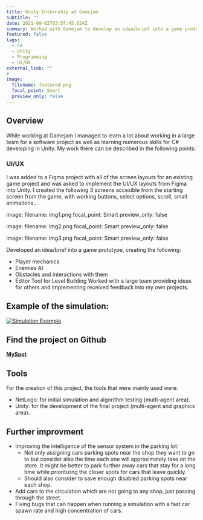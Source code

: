 ```yaml
---
title: Unity Internship at Gamejam
subtitle: ""
date: 2021-09-02T03:57:45.024Z
summary: Worked with Gamejam to develop an idea/brief into a game prototype working with a larger team and learning from their work process.
featured: false
tags:
  - C#
  - Unity
  - Programming
  - UI/UX
external_link: ""
# 
image:
  filename: featured.png
  focal_point: Smart
  preview_only: false
---
```


## Overview
While working at Gamejam I managed to learn a lot about working in a large team for a software project as well as learning numerous skills for C# developing in Unity.
My work there can be described in the following points:


### UI/UX
I was added to a Figma project with all of the screen layouts for an existing game project and was asked to implement the UI/UX layouts from Figma into Unity.
I created the following 3 screens accesible from the starting screen from the game, with working buttons, select options, scroll, small animations...

image:
  filename: img1.png
  focal_point: Smart
  preview_only: false

image:
  filename: img2.png
  focal_point: Smart
  preview_only: false

image:
  filename: img3.png
  focal_point: Smart
  preview_only: false

Developed an idea/brief into a game prototype, creating the following:
- Player mechanics
- Enemies AI
- Obstacles and interactions with them
- Editor Tool for Level Building
Worked with a large team providing ideas for others and implementing received feedback into my own projects.

## Example of the simulation:
[![Simulation Example](https://img.youtube.com/vi/YWoAGjl28zU/0.jpg)](https://www.youtube.com/watch?v=YWoAGjl28zU)

## Find the project on Github
[**MySpot**](https://github.com/lcanoi/OptimizedParkingSimulation)


## Tools
For the creation of this project, the tools that were mainly used were:
+ NetLogo: for initial simulation and algorithm testing (multi-agent area).
+ Unity: for the development of the final project (multi-agent and graphics area).

## Further improvment
+ Improving the intelligence of the sensor system in the parking lot:
  + Not only assigning cars parking spots near the shop they want to go to but consider also the time each one will approximately take on the store. It might be better to park further away cars that stay for a long time while prioritizing the closer spots for cars that leave quickly.
  + Should also consider to save enough disabled parking spots near each shop.
+ Add cars to the circulation which are not going to any shop, just passing through the street.
+ Fixing bugs that can happen when running a simulation with a fast car spawn rate and high concentration of cars.

